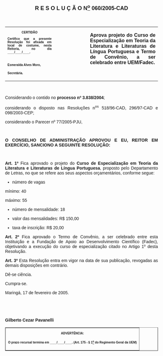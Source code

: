 <BODY>

<B><FONT FACE="Arial" SIZE=4><P ALIGN="CENTER"></P>
<P ALIGN="CENTER">R E S O L U &Ccedil; &Atilde; O  N<U><SUP>o</U></SUP>  060/2005-CAD</P>
</B></FONT><FONT FACE="Arial"><P ALIGN="JUSTIFY"></P>
<P ALIGN="JUSTIFY">&nbsp;</P></FONT>
<TABLE CELLSPACING=0 BORDER=0 CELLPADDING=7 WIDTH=612>
<TR><TD WIDTH="32%" VALIGN="TOP">
<B><FONT FACE="Arial" SIZE=1><P ALIGN="CENTER">CERTID&Atilde;O</P>
<P ALIGN="JUSTIFY">   Certifico que a presente Resolu&ccedil;&atilde;o foi afixada em local de costume, nesta Reitoria, no dia ____/____/____.</P>

<P>&nbsp;</P>
<P>Esmeralda Alves Moro,</P>
<P>Secret&aacute;ria.</B></FONT></TD>
<TD WIDTH="22%" VALIGN="TOP">&nbsp;</TD>
<TD WIDTH="46%" VALIGN="TOP">
<B><FONT FACE="Arial"><P ALIGN="JUSTIFY">Aprova projeto do Curso de Especializa&ccedil;&atilde;o em Teoria da Literatura e Literaturas de L&iacute;ngua Portuguesa e Termo de Conv&ecirc;nio, a ser celebrado entre UEM/Fadec.</B></FONT></TD>
</TR>
</TABLE>

<FONT FACE="Arial"><P ALIGN="JUSTIFY"></P>
<P ALIGN="JUSTIFY">&nbsp;</P>
</FONT><P ALIGN="JUSTIFY">&#9;<FONT FACE="Arial">Considerando o contido no <B>processo nº 3.838/2004</B>;</P>
<P ALIGN="JUSTIFY">&#9;considerando o disposto nas Resolu&ccedil;&otilde;es n<SUP>os</SUP> 518/96-CAD, 296/97-CAD e 098/2003-CEP;</P>
<P ALIGN="JUSTIFY">&#9;considerando o Parecer nº 77/2005-PJU,</P>
<P ALIGN="JUSTIFY"></P>
<P ALIGN="JUSTIFY">&nbsp;</P>
<P ALIGN="JUSTIFY">&#9;<B>O CONSELHO DE ADMINISTRA&Ccedil;&Atilde;O APROVOU E EU, REITOR EM EXERC&Iacute;CIO, SANCIONO A SEGUINTE RESOLU&Ccedil;&Atilde;O:</P>
</B><P ALIGN="JUSTIFY"></P>
<P ALIGN="JUSTIFY">&nbsp;</P>
<B><P ALIGN="JUSTIFY">Art. 1º</B>  Fica aprovado o projeto do <B>Curso de Especializa&ccedil;&atilde;o em Teoria da Literatura e Literaturas de L&iacute;ngua Portuguesa</B>, proposto pelo Departamento de Letras, no que se refere aos seus aspectos or&ccedil;ament&aacute;rios, conforme segue: </P>

<UL>
<P ALIGN="JUSTIFY"><LI>n&uacute;mero de vagas</LI></P></UL>

<P ALIGN="JUSTIFY">m&iacute;nimo: 40</P>
<P ALIGN="JUSTIFY">m&aacute;ximo: 55</P>

<UL>
<P ALIGN="JUSTIFY"><LI>n&uacute;mero de mensalidade: 18</LI></P>
<P ALIGN="JUSTIFY"><LI>valor das mensalidades: R$ 150,00</LI></P>
<P ALIGN="JUSTIFY"><LI>taxa de inscri&ccedil;&atilde;o: R$ 20,00</LI></P></UL>

<B><P ALIGN="JUSTIFY">Art. 2º</B>  Fica aprovado o Termo de Conv&ecirc;nio, a ser celebrado entre esta Institui&ccedil;&atilde;o e a Funda&ccedil;&atilde;o de Apoio ao Desenvolvimento Cient&iacute;fico (Fadec), objetivando a execu&ccedil;&atilde;o do curso de especializa&ccedil;&atilde;o citado no Artigo 1º desta Resolu&ccedil;&atilde;o.</P>
<B><P ALIGN="JUSTIFY">Art. 3º  </B>Esta Resolu&ccedil;&atilde;o entra em vigor na data de sua publica&ccedil;&atilde;o, revogadas as demais disposi&ccedil;&otilde;es em contr&aacute;rio.</P>
<P ALIGN="JUSTIFY">D&ecirc;-se ci&ecirc;ncia.</P>
<P ALIGN="JUSTIFY">&#9;Cumpra-se.</P>
<P ALIGN="JUSTIFY">Maring&aacute;, 17 de fevereiro de 2005.</P>
<B><P ALIGN="JUSTIFY"></P>
<P ALIGN="JUSTIFY">&nbsp;</P>
<P ALIGN="JUSTIFY">&nbsp;</P>
<P ALIGN="JUSTIFY">Gilberto Cezar Pavanelli</P>
<P ALIGN="JUSTIFY"></P></B></FONT>
<TABLE BORDER CELLSPACING=1 CELLPADDING=4 WIDTH=207>
<TR><TD VALIGN="TOP">
<B><FONT FACE="Arial" SIZE=1><P ALIGN="CENTER">ADVERT&Ecirc;NCIA:</P>
<P ALIGN="JUSTIFY">O prazo recursal termina em ____/____/____. (Art. 175 - § 1<U><SUP>o</U></SUP> do Regimento Geral da UEM)</B></FONT></TD>
</TR>
</TABLE>

<FONT FACE="Arial"></FONT></BODY>
